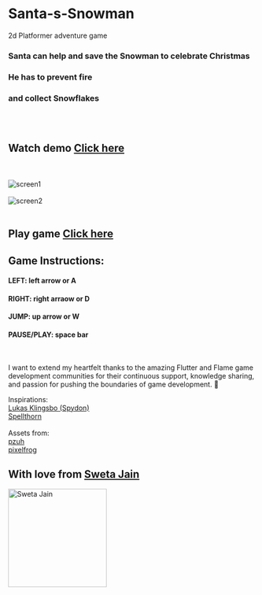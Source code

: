 # Santa-s-Snowman
2d Platformer adventure game

### Santa can help and save the Snowman to celebrate Christmas
### He has to prevent fire
### and collect Snowflakes

</br></br>

## Watch demo [Click here](https://youtu.be/iWTmCMz0y18)
</br></br>
![screen1](https://github.com/SwetaTheBest/Santa-s-Snowman/assets/30392938/83fceebe-ef98-4c9f-a58f-e545c21b4f3f)
</br></br>
![screen2](https://github.com/SwetaTheBest/Santa-s-Snowman/assets/30392938/425d3a8e-1876-4b72-a9d1-7401efde055b)
</br></br>
## Play game [Click here](https://swetathebest.github.io/Santa-s-Snowman/)

## Game Instructions:
#### LEFT: left arrow or A
#### RIGHT: right arraow or D
#### JUMP: up arrow or W
#### PAUSE/PLAY: space bar

</br>

I want to extend my heartfelt thanks to the amazing Flutter and Flame game development communities for their continuous support, knowledge sharing, and passion for pushing the boundaries of game development. 🙌

Inspirations:  </br>
[Lukas Klingsbo (Spydon)](https://github.com/spydon) </br>
[Spellthorn](https://github.com/Spellthorn) </br></br>
Assets from: </br>
[pzuh](https://pzuh.itch.io/) </br>
[pixelfrog](https://twitter.com/PixelFrogStudio)


## With love from  [Sweta Jain](https://stackoverflow.com/users/6921031/sweta-jain)

<img src="https://external-content.duckduckgo.com/iu/?u=https%3A%2F%2Ftse4.mm.bing.net%2Fth%3Fid%3DOIP.SkoKdkU1v02J7ycFl2b2twHaHa%26pid%3DApi&f=1" alt="Sweta Jain" width=200 height=200>


